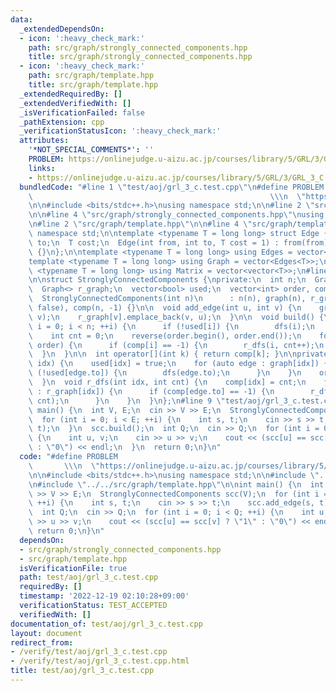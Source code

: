 ```yaml
---
data:
  _extendedDependsOn:
  - icon: ':heavy_check_mark:'
    path: src/graph/strongly_connected_components.hpp
    title: src/graph/strongly_connected_components.hpp
  - icon: ':heavy_check_mark:'
    path: src/graph/template.hpp
    title: src/graph/template.hpp
  _extendedRequiredBy: []
  _extendedVerifiedWith: []
  _isVerificationFailed: false
  _pathExtension: cpp
  _verificationStatusIcon: ':heavy_check_mark:'
  attributes:
    '*NOT_SPECIAL_COMMENTS*': ''
    PROBLEM: https://onlinejudge.u-aizu.ac.jp/courses/library/5/GRL/3/GRL_3_C
    links:
    - https://onlinejudge.u-aizu.ac.jp/courses/library/5/GRL/3/GRL_3_C
  bundledCode: "#line 1 \"test/aoj/grl_3_c.test.cpp\"\n#define PROBLEM           \
    \                                                     \\\n  \"https://onlinejudge.u-aizu.ac.jp/courses/library/5/GRL/3/GRL_3_C\"\
    \n\n#include <bits/stdc++.h>\nusing namespace std;\n\n#line 2 \"src/graph/strongly_connected_components.hpp\"\
    \n\n#line 4 \"src/graph/strongly_connected_components.hpp\"\nusing namespace std;\n\
    \n#line 2 \"src/graph/template.hpp\"\n\n#line 4 \"src/graph/template.hpp\"\nusing\
    \ namespace std;\n\ntemplate <typename T = long long> struct Edge {\n  int from,\
    \ to;\n  T cost;\n  Edge(int from, int to, T cost = 1) : from(from), to(to), cost(cost)\
    \ {}\n};\n\ntemplate <typename T = long long> using Edges = vector<Edge<T>>;\n\
    template <typename T = long long> using Graph = vector<Edges<T>>;\n\ntemplate\
    \ <typename T = long long> using Matrix = vector<vector<T>>;\n#line 7 \"src/graph/strongly_connected_components.hpp\"\
    \n\nstruct StronglyConnectedComponents {\nprivate:\n  int n;\n  Graph<> graph;\n\
    \  Graph<> r_graph;\n  vector<bool> used;\n  vector<int> order, comp;\n\npublic:\n\
    \  StronglyConnectedComponents(int n)\n      : n(n), graph(n), r_graph(n), used(n,\
    \ false), comp(n, -1) {}\n\n  void add_edge(int u, int v) {\n    graph[u].emplace_back(u,\
    \ v);\n    r_graph[v].emplace_back(v, u);\n  }\n\n  void build() {\n    for (int\
    \ i = 0; i < n; ++i) {\n      if (!used[i]) {\n        dfs(i);\n      }\n    }\n\
    \    int cnt = 0;\n    reverse(order.begin(), order.end());\n    for (int i :\
    \ order) {\n      if (comp[i] == -1) {\n        r_dfs(i, cnt++);\n      }\n  \
    \  }\n  }\n\n  int operator[](int k) { return comp[k]; }\n\nprivate:\n  void dfs(int\
    \ idx) {\n    used[idx] = true;\n    for (auto edge : graph[idx]) {\n      if\
    \ (!used[edge.to]) {\n        dfs(edge.to);\n      }\n    }\n    order.push_back(idx);\n\
    \  }\n  void r_dfs(int idx, int cnt) {\n    comp[idx] = cnt;\n    for (auto edge\
    \ : r_graph[idx]) {\n      if (comp[edge.to] == -1) {\n        r_dfs(edge.to,\
    \ cnt);\n      }\n    }\n  }\n};\n#line 9 \"test/aoj/grl_3_c.test.cpp\"\n\nint\
    \ main() {\n  int V, E;\n  cin >> V >> E;\n  StronglyConnectedComponents scc(V);\n\
    \  for (int i = 0; i < E; ++i) {\n    int s, t;\n    cin >> s >> t;\n    scc.add_edge(s,\
    \ t);\n  }\n  scc.build();\n  int Q;\n  cin >> Q;\n  for (int i = 0; i < Q; ++i)\
    \ {\n    int u, v;\n    cin >> u >> v;\n    cout << (scc[u] == scc[v] ? \"1\"\
    \ : \"0\") << endl;\n  }\n  return 0;\n}\n"
  code: "#define PROBLEM                                                         \
    \       \\\n  \"https://onlinejudge.u-aizu.ac.jp/courses/library/5/GRL/3/GRL_3_C\"\
    \n\n#include <bits/stdc++.h>\nusing namespace std;\n\n#include \"../../src/graph/strongly_connected_components.hpp\"\
    \n#include \"../../src/graph/template.hpp\"\n\nint main() {\n  int V, E;\n  cin\
    \ >> V >> E;\n  StronglyConnectedComponents scc(V);\n  for (int i = 0; i < E;\
    \ ++i) {\n    int s, t;\n    cin >> s >> t;\n    scc.add_edge(s, t);\n  }\n  scc.build();\n\
    \  int Q;\n  cin >> Q;\n  for (int i = 0; i < Q; ++i) {\n    int u, v;\n    cin\
    \ >> u >> v;\n    cout << (scc[u] == scc[v] ? \"1\" : \"0\") << endl;\n  }\n \
    \ return 0;\n}\n"
  dependsOn:
  - src/graph/strongly_connected_components.hpp
  - src/graph/template.hpp
  isVerificationFile: true
  path: test/aoj/grl_3_c.test.cpp
  requiredBy: []
  timestamp: '2022-12-19 02:10:28+09:00'
  verificationStatus: TEST_ACCEPTED
  verifiedWith: []
documentation_of: test/aoj/grl_3_c.test.cpp
layout: document
redirect_from:
- /verify/test/aoj/grl_3_c.test.cpp
- /verify/test/aoj/grl_3_c.test.cpp.html
title: test/aoj/grl_3_c.test.cpp
---
```

